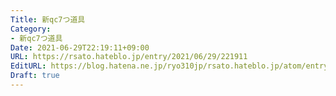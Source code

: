```yaml
---
Title: 新qc7つ道具
Category:
- 新qc7つ道具
Date: 2021-06-29T22:19:11+09:00
URL: https://rsato.hateblo.jp/entry/2021/06/29/221911
EditURL: https://blog.hatena.ne.jp/ryo310jp/rsato.hateblo.jp/atom/entry/26006613781394431
Draft: true
---
```


